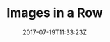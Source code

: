 ---
title: 'Images in a Row'
draft: false
path: 00-sweden-to-las-palmas/img_7933.jpg
description: 'Theseareallpictures'
date: 2017-07-19T11:33:23Z
location: [53.0139, 4.494816666666667]
size: 3024x4032
catergory: sweden-to-las-palmas
--- 